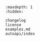 ```{include} ../README.md
```

```{toctree}
:maxdepth: 1
:hidden:

changelog
license
examples.md
autoapi/index
```